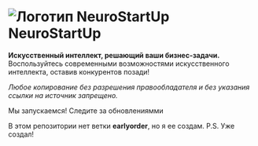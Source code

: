 # ![Логотип NeuroStartUp](img/NeuroStartUpIcon.png) NeuroStartUp

**Искусственный интеллект, решающий ваши бизнес-задачи.** Воспользуйтесь современными возможностями искусственного интеллекта, оставив конкурентов позади!

_Любое копирование без разрешения правообладателя и без указания ссылки на источник запрещено._

Мы запускаемся!
Следите за обновлениямми

В этом репозитории нет ветки **earlyorder**, но я ее создам.
P.S. Уже создал!
